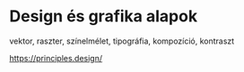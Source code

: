 # Design és grafika alapok

vektor, raszter, színelmélet, tipográfia, kompozíció, kontraszt

https://principles.design/
